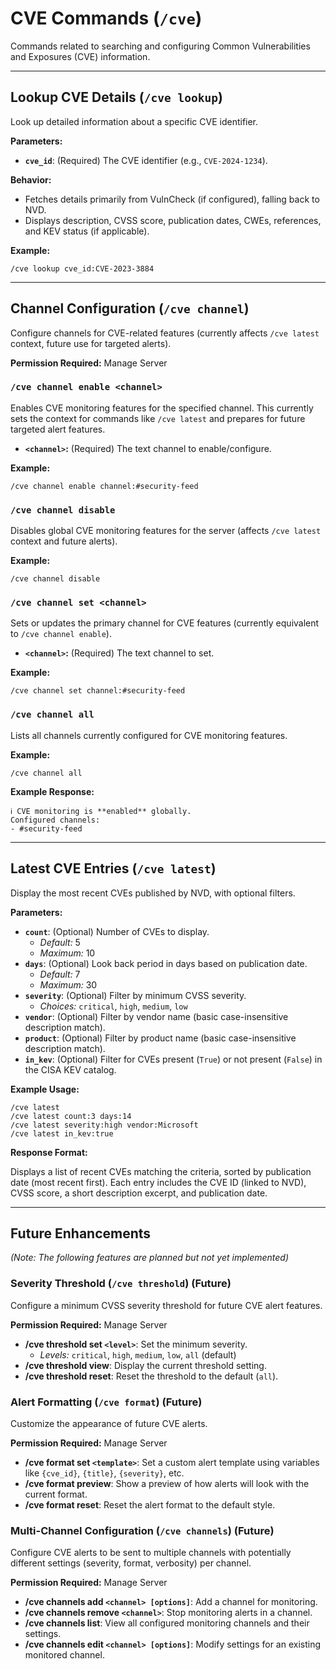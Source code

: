 # CVE Commands (`/cve`)

Commands related to searching and configuring Common Vulnerabilities and Exposures (CVE) information.

---

## Lookup CVE Details (`/cve lookup`)

Look up detailed information about a specific CVE identifier.

**Parameters:**

-   **`cve_id`**: (Required) The CVE identifier (e.g., `CVE-2024-1234`).

**Behavior:**

-   Fetches details primarily from VulnCheck (if configured), falling back to NVD.
-   Displays description, CVSS score, publication dates, CWEs, references, and KEV status (if applicable).

**Example:**
```
/cve lookup cve_id:CVE-2023-3884
```

---

## Channel Configuration (`/cve channel`)

Configure channels for CVE-related features (currently affects `/cve latest` context, future use for targeted alerts).

**Permission Required:** Manage Server

### `/cve channel enable <channel>`

Enables CVE monitoring features for the specified channel. This currently sets the context for commands like `/cve latest` and prepares for future targeted alert features.

-   **`<channel>`:** (Required) The text channel to enable/configure.

**Example:**
```
/cve channel enable channel:#security-feed
```

### `/cve channel disable`

Disables global CVE monitoring features for the server (affects `/cve latest` context and future alerts).

**Example:**
```
/cve channel disable
```

### `/cve channel set <channel>`

Sets or updates the primary channel for CVE features (currently equivalent to `/cve channel enable`).

-   **`<channel>`:** (Required) The text channel to set.

**Example:**
```
/cve channel set channel:#security-feed
```

### `/cve channel all`

Lists all channels currently configured for CVE monitoring features.

**Example:**
```
/cve channel all
```
**Example Response:**
```
ℹ️ CVE monitoring is **enabled** globally.
Configured channels:
- #security-feed
```

---

## Latest CVE Entries (`/cve latest`)

Display the most recent CVEs published by NVD, with optional filters.

**Parameters:**

-   **`count`**: (Optional) Number of CVEs to display.
    -   *Default:* 5
    -   *Maximum:* 10
-   **`days`**: (Optional) Look back period in days based on publication date.
    -   *Default:* 7
    -   *Maximum:* 30
-   **`severity`**: (Optional) Filter by minimum CVSS severity.
    -   *Choices:* `critical`, `high`, `medium`, `low`
-   **`vendor`**: (Optional) Filter by vendor name (basic case-insensitive description match).
-   **`product`**: (Optional) Filter by product name (basic case-insensitive description match).
-   **`in_kev`**: (Optional) Filter for CVEs present (`True`) or not present (`False`) in the CISA KEV catalog.

**Example Usage:**
```
/cve latest
/cve latest count:3 days:14
/cve latest severity:high vendor:Microsoft
/cve latest in_kev:true
```

**Response Format:**

Displays a list of recent CVEs matching the criteria, sorted by publication date (most recent first). Each entry includes the CVE ID (linked to NVD), CVSS score, a short description excerpt, and publication date.

---
## Future Enhancements

*(Note: The following features are planned but not yet implemented)*

### Severity Threshold (`/cve threshold`) (Future)

Configure a minimum CVSS severity threshold for future CVE alert features.

**Permission Required:** Manage Server

-   **/cve threshold set `<level>`**: Set the minimum severity.
    -   *Levels:* `critical`, `high`, `medium`, `low`, `all` (default)
-   **/cve threshold view**: Display the current threshold setting.
-   **/cve threshold reset**: Reset the threshold to the default (`all`).

### Alert Formatting (`/cve format`) (Future)

Customize the appearance of future CVE alerts.

**Permission Required:** Manage Server

-   **/cve format set `<template>`**: Set a custom alert template using variables like `{cve_id}`, `{title}`, `{severity}`, etc.
-   **/cve format preview**: Show a preview of how alerts will look with the current format.
-   **/cve format reset**: Reset the alert format to the default style.

### Multi-Channel Configuration (`/cve channels`) (Future)

Configure CVE alerts to be sent to multiple channels with potentially different settings (severity, format, verbosity) per channel.

**Permission Required:** Manage Server

-   **/cve channels add `<channel> [options]`**: Add a channel for monitoring.
-   **/cve channels remove `<channel>`**: Stop monitoring alerts in a channel.
-   **/cve channels list**: View all configured monitoring channels and their settings.
-   **/cve channels edit `<channel> [options]`**: Modify settings for an existing monitored channel. 
